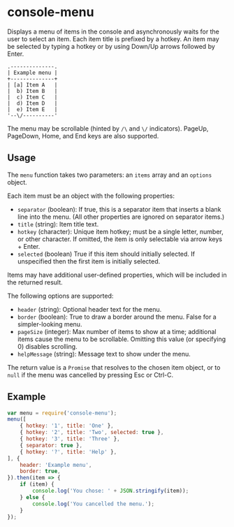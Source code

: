 # console-menu
Displays a menu of items in the console and asynchronously waits for the user to select an item. Each item title is prefixed by a hotkey. An item may be selected by typing a hotkey or by using Down/Up arrows followed by Enter.
```
.--------------.
| Example menu |
+--------------+
| [a] Item A   |
|  b) Item B   |
|  c) Item C   |
|  d) Item D   |
|  e) Item E   |
'--\/----------'
```
The menu may be scrollable (hinted by `/\` and `\/` indicators). PageUp, PageDown, Home, and End keys are also supported.

## Usage
The `menu` function takes two parameters: an `items` array and an `options` object.

Each item must be an object with the following properties:
 * `separator` (boolean): If true, this is a separator item that inserts a blank line into the menu. (All other properties are ignored on separator items.)
 * `title` (string): Item title text.
 * `hotkey` (character): Unique item hotkey; must be a single letter, number, or other character. If omitted, the item is only selectable via arrow keys + Enter.
 * `selected` (boolean) True if this item should initially selected. If unspecified then the first item is initially selected.

Items may have additional user-defined properties, which will be included in the returned result.

The following options are supported:
 * `header` (string): Optional header text for the menu.
 * `border` (boolean): True to draw a border around the menu. False for a simpler-looking menu.
 * `pageSize` (integer): Max number of items to show at a time;  additional items cause the menu to be scrollable. Omitting this value (or specifying 0) disables scrolling.
 * `helpMessage` (string): Message text to show under the menu.

The return value is a `Promise` that resolves to the chosen item object, or to `null` if the menu was cancelled by pressing Esc or Ctrl-C.

## Example
```JavaScript
var menu = require('console-menu');
menu([
    { hotkey: '1', title: 'One' },
    { hotkey: '2', title: 'Two', selected: true },
    { hotkey: '3', title: 'Three' },
    { separator: true },
    { hotkey: '?', title: 'Help' },
], {
    header: 'Example menu',
    border: true,
}).then(item => {
    if (item) {
        console.log('You chose: ' + JSON.stringify(item));
    } else {
        console.log('You cancelled the menu.');
    }
});
```
